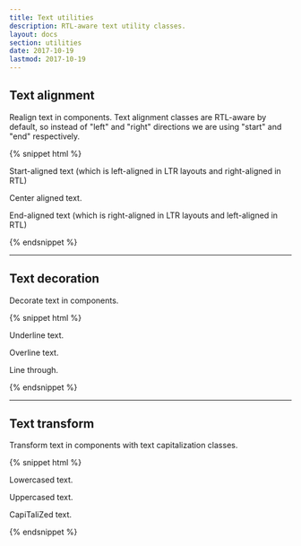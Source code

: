 ```yaml
---
title: Text utilities
description: RTL-aware text utility classes.
layout: docs
section: utilities
date: 2017-10-19
lastmod: 2017-10-19
---
```


## Text alignment

Realign text in components. Text alignment classes are RTL-aware
by default, so instead of "left" and "right" directions we are using "start" and "end" respectively.

{% snippet html %}
<p class="mk-ta--start">Start-aligned text (which is left-aligned in LTR layouts and right-aligned in RTL)</p>
<p class="mk-ta--center">Center aligned text.</p>
<p class="mk-ta--end">End-aligned text (which is right-aligned in LTR layouts and left-aligned in RTL)</p>
{% endsnippet %}

<hr class="mk-my--md">

## Text decoration

Decorate text in components.

{% snippet html %}
<p class="mk-td--underline">Underline text.</p>
<p class="mk-td--overline">Overline text.</p>
<p class="mk-td--line-through">Line through.</p>
{% endsnippet %}

<hr class="mk-my--md">

## Text transform

Transform text in components with text capitalization classes.

{% snippet html %}
<p class="mk-tt--lowercase">Lowercased text.</p>
<p class="mk-tt--uppercase">Uppercased text.</p>
<p class="mk-tt--capitalize">CapiTaliZed text.</p>
{% endsnippet %}
